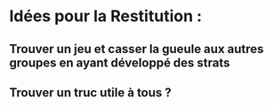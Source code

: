 # Idées pour la Restitution : 


## Trouver un jeu et casser la gueule aux autres groupes en ayant développé des strats

## Trouver un truc utile à tous ? 
